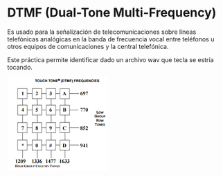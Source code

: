 # DTMF (Dual-Tone Multi-Frequency) 

Es usado para la señalización de telecomunicaciones sobre líneas telefónicas 
analógicas en la banda de frecuencia vocal entre teléfonos u otros equipos 
de comunicaciones y la central telefónica.

Este práctica permite identificar dado un archivo wav que tecla se estría tocando.

![DTMF](../DTMF/DTMF.png)
